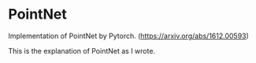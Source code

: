 # PointNet
Implementation of PointNet by Pytorch. (https://arxiv.org/abs/1612.00593)

This is the explanation of PointNet as I wrote.
